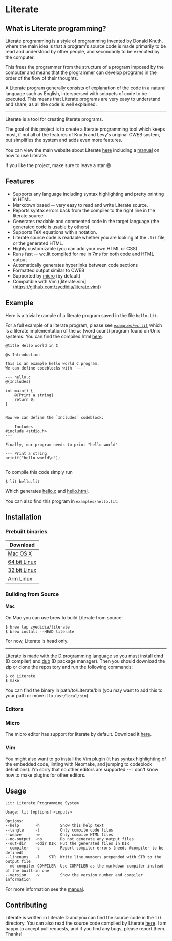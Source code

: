 # Literate

## What is Literate programming?

Literate programming is a style of programming invented by Donald Knuth, where the main idea is that a program's source code is made primarily to be read and understood by other people, and secondarily to be executed by the computer.

This frees the programmer from the structure of a program imposed by the computer and means that the programmer can develop programs in the order of the flow of their thoughts.

A Literate program generally consists of explanation of the code in a natural language such as English, interspersed with snippets of code to be executed. This means that Literate programs are very easy to understand and share, as all the code is well explained.

---

Literate is a tool for creating literate programs.

The goal of this project is to create a literate programming tool which keeps most, if not all of the features of Knuth and Levy's original CWEB system, but simplifies the system and adds even more features.

You can view the main website about Literate [here](http://literate.zbyedidia.webfactional.com) including a [manual](http://literate.zbyedidia.webfactional.com/manual.php) on how to use Literate.

If you like the project, make sure to leave a star :smile:

## Features

* Supports any language including syntax highlighting and pretty printing in HTML
* Markdown based -- very easy to read and write Literate source.
* Reports syntax errors back from the compiler to the right line in the literate source
* Generates readable and commented code in the target language (the generated code is usable by others)
* Supports TeX equations with `$` notation.
* Literate source code is readable whether you are looking at the `.lit` file, or the generated HTML.
* Highly customizable (you can add your own HTML or CSS)
* Runs fast -- wc.lit compiled for me in 7ms for both code and HTML output
* Automatically generates hyperlinks between code sections
* Formatted output similar to CWEB
* Supported by [micro](https://github.com/zyedidia/micro) (by default)
* Compatible with Vim ([literate.vim] (https://github.com/zyedidia/literate.vim))

## Example

Here is a trivial example of a literate program saved in the file `hello.lit`.

For a full example of a literate program, please see [`examples/wc.lit`](https://github.com/zyedidia/Literate/blob/master/examples/wc.lit) which
is a literate implementation of the `wc` (word count) program found on Unix systems.
You can find the compiled html [here](http://literate.zbyedidia.webfactional.com/examples/wc.html).

```
@title Hello world in C

@s Introduction

This is an example hello world C program.
We can define codeblocks with `---`

--- hello.c
@{Includes}

int main() {
    @{Print a string}
    return 0;
}
---

Now we can define the `Includes` codeblock:

--- Includes
#include <stdio.h>
---

Finally, our program needs to print "hello world"

--- Print a string
printf("hello world\n");
---
```

To compile this code simply run

`$ lit hello.lit`

Which generates [hello.c](http://literate.zbyedidia.webfactional.com/examples/hello.c) and [hello.html](http://literate.zbyedidia.webfactional.com/examples/hello.html).

You can also find this program in `examples/hello.lit`.

## Installation

### Prebuilt binaries

| Download |
| --- |
| [Mac OS X](http://literate.zbyedidia.webfactional.com/binaries/literate-osx.tar.gz) |
| [64 bit Linux](http://literate.zbyedidia.webfactional.com/binaries/literate-linux64.tar.gz) |
| [32 bit Linux](http://literate.zbyedidia.webfactional.com/binaries/literate-linux32.tar.gz) |
| [Arm Linux](http://literate.zbyedidia.webfactional.com/binaries/literate-linux-arm.tar.gz) |

### Building from Source

#### Mac

On Mac you can use brew to build Literate from source:

```
$ brew tap zyedidia/literate
$ brew install --HEAD literate
```

For now, Literate is head only.

---

Literate is made with the [D programming language](https://dlang.org) so you must install [dmd](https://dlang.org/download.html#dmd) (D compiler) and [dub](https://code.dlang.org/download) (D package manager). Then you should download the zip or clone the repository and run the following commands:

```
$ cd Literate
$ make
```

You can find the binary in path/to/Literate/bin (you may want to add this to your path or move it to `/usr/local/bin`).

### Editors

### Micro

The micro editor has support for literate by default. Download it [here](https://github.com/zyedidia/micro).

### Vim

You might also want to go install the [Vim plugin](https://github.com/zyedidia/literate.vim) (it has syntax highlighting of the embedded code, linting with Neomake, and jumping to codeblock definitions). 
I'm sorry that no other editors are supported -- I don't know how to make plugins for other editors.

## Usage

```
Lit: Literate Programming System

Usage: lit [options] <inputs>

Options:
--help       -h         Show this help text
--tangle     -t         Only compile code files
--weave      -w         Only compile HTML files
--no-output  -no        Do not generate any output files
--out-dir    -odir DIR  Put the generated files in DIR
--compiler   -c         Report compiler errors (needs @compiler to be defined)
--linenums   -l    STR  Write line numbers prepended with STR to the output file
--md-compiler COMPILER  Use COMPILER as the markdown compiler instead of the built-in one
--version    -v         Show the version number and compiler information
```

For more information see the [manual](http://literate.zbyedidia.webfactional.com/manual.php).

## Contributing

Literate is written in Literate D and you can find the source code in the `lit` directory. You can also read the source code compiled by Literate [here](http://literate.zbyedidia.webfactional.com/literate-source).
I am happy to accept pull requests, and if you find any bugs, please report them. Thanks!
